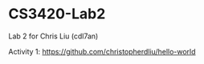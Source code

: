 # CS3420-Lab2

Lab 2 for Chris Liu (cdl7an) 

Activity 1: https://github.com/christopherdliu/hello-world

